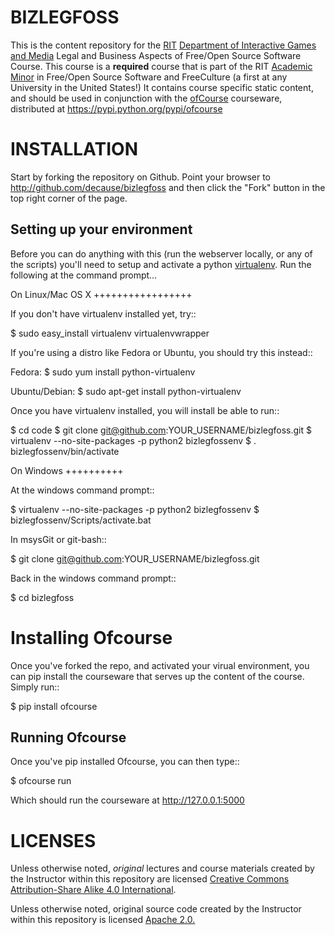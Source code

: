 BIZLEGFOSS
==========

This is the content repository for the <a target="_blank"
href="http://rit.edu">RIT</a> <a target="_blank"
href="http://igm.rit.edu">Department of Interactive Games and Media</a> Legal
and Business Aspects of Free/Open Source Software Course. This course is a
<strong>required</strong> course that is part of the RIT <a target="_blank"
href="http://www.rit.edu/news/story.php?id=50590">Academic Minor</a> in
Free/Open Source Software and FreeCulture (a first at any University in the
United States!) It contains course specific static content, and should be used
in conjunction with the <a target="_blank"
href="http://github.com/FOSSRIT/ofCourse">ofCourse</a> courseware, distributed
at <a target="_blank"
href="https://pypi.python.org/pypi/ofcourse">https://pypi.python.org/pypi/ofcourse</a>

INSTALLATION
============

Start by forking the repository on Github. Point your browser to
http://github.com/decause/bizlegfoss and then click the "Fork" button in the
top right corner of the page.

Setting up your environment
---------------------------

Before you can do anything with this (run the webserver locally, or any of the
scripts) you'll need to setup and activate a python <a target="_blank"
href="http://pypi.python.org/pypi/virtualenv">virtualenv</a>.  Run the
following at the command prompt...

On Linux/Mac OS X
+++++++++++++++++

If you don't have virtualenv installed yet, try::

 $ sudo easy_install virtualenv virtualenvwrapper

If you're using a distro like Fedora or Ubuntu, you should try this instead::

 Fedora:
 $ sudo yum install python-virtualenv

 Ubuntu/Debian:
 $ sudo apt-get install python-virtualenv

Once you have virtualenv installed, you will install be able to run::

 $ cd code
 $ git clone git@github.com:YOUR_USERNAME/bizlegfoss.git
 $ virtualenv --no-site-packages -p python2 bizlegfossenv
 $ . bizlegfossenv/bin/activate

On Windows
++++++++++

At the windows command prompt::

 $ virtualenv --no-site-packages -p python2 bizlegfossenv
 $ bizlegfossenv/Scripts/activate.bat

In msysGit or git-bash::

 $ git clone git@github.com:YOUR_USERNAME/bizlegfoss.git

Back in the windows command prompt::

 $ cd bizlegfoss


Installing Ofcourse
===================

Once you've forked the repo, and activated your virual environment, you can pip
install the courseware that serves up the content of the course. Simply run::

 $ pip install ofcourse


Running Ofcourse
----------------

Once you've pip installed Ofcourse, you can then type::

 $ ofcourse run

Which should run the courseware at <a target="_blank" href="http://127.0.0.1:5000">http://127.0.0.1:5000</a>


LICENSES
========

Unless otherwise noted, <em>original</em> lectures and course materials created
by the Instructor within this repository are licensed <a target="_blank"
href="https://creativecommons.org/licenses/by-sa/4.0/">Creative Commons
Attribution-Share Alike 4.0 International</a>.

Unless otherwise noted, original source code created by the Instructor within
this repository is licensed <a target="_blank"
href="https://www.apache.org/licenses/LICENSE-2.0">Apache 2.0.</a>
